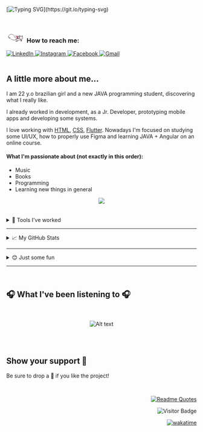 [![Typing SVG](https://readme-typing-svg.herokuapp.com?font=inconsolata&size=35&color=22899F&center=true&width=600&height=80&lines=Hello+World%2C+it's+me%2C+Ariana%F0%9F%8C%8E!)](https://git.io/typing-svg)


<br>


<div  align="left">

### <img src=./gif_img/how_to_reach_me.gif width="50">  How to reach me:
 <a href="https://www.linkedin.com/in/ariana-moreira-691a86217/" target="_blank">
    <img src="https://img.shields.io/badge/LinkedIn-%230077B5.svg?&style=flat-square&logo=linkedin&logoColor=white&color=071A2C" alt="LinkedIn">
  </a>
  <a href="https://www.instagram.com/arianasilmor/" target="_blank">
    <img src="https://img.shields.io/badge/Instagram-%23E4405F.svg?&style=flat-square&logo=instagram&logoColor=white&color=071A2C" alt="Instagram">
  </a>
  <a href="https://www.facebook.com/arianaspoby/" target="_blank">
    <img src="https://img.shields.io/badge/Facebook-%231877F2.svg?&style=flat-square&logo=facebook&logoColor=white&color=071A2C" alt="Facebook">
  </a>
 <a href="mailto:arianamoreira5021@gmail.com" mailto="mailto:arianamoreira5021@gmail.com" target="_blank">
    <img src="https://img.shields.io/badge/Gmail-%231877F2.svg?&style=flat-square&logo=gmail&logoColor=white&color=071A2C" alt="Gmail">
  </a>
</div>

<br>


##  A little more about me...
<!-- <img src="https://media.giphy.com/media/VgCDAzcKvsR6OM0uWg/giphy.gif" width="100"> -->
I am 22 y.o brazilian girl and a new JAVA programming student, discovering what I really like. 


I already worked in development, as a Jr. Developer, prototyping mobile apps and developing some systems.

I love working with [HTML](https://www.w3schools.com/html/),
[CSS](https://www.w3schools.com/css/), [Flutter](https://flutter.dev/).
Nowadays I'm focused on studying some UI/UX, how to properly use Figma and learning JAVA + Angular on an online course.
<br>

#### What I'm passionate about (not exactly in this order):
* Music
* Books
* Programming
* Learning new things in general

<p align="center"> 

<img src="https://images4.programmerclick.com/764/d9/d963b866b9df02ad89b354a3b23dfafc.gif" width="500" style="max-width: 100%;">

</p>
<br>

<details><summary>🔧 Tools I've worked</summary> 

#### Front-end

<center>
<hr>

![HTML](https://img.shields.io/badge/-HTML-black?style=flat&logo=HTML5)&nbsp;
![CSS](https://img.shields.io/badge/-CSS-black?style=flat&logo=CSS3&logoColor=1572B6)&nbsp;
![Bootstrap](https://img.shields.io/badge/-Bootstrap-black?style=flat&logo=bootstrap)&nbsp;
![Materialize](https://img.shields.io/badge/-Materialize-black?style=flat&logo=Material-design&logoColor=red)&nbsp;
![JavaScript](https://img.shields.io/badge/-JavaScript-black?style=flat&logo=javascript)&nbsp;
![Typescript](https://img.shields.io/badge/-Typescript-black?style=flat&logo=typescript)&nbsp;
![Angular](https://img.shields.io/badge/-Angular-black?style=flat&logo=angular&logoColor=red)&nbsp;
![Markdown](https://img.shields.io/badge/-Markdown-black?style=flat&logo=markdown)&nbsp;

<br>

</center>

#### Back-end
<center>
<hr>

![Java](https://img.shields.io/badge/-Java-black?style=flat&logo=Java)&nbsp; ![Delphi](https://img.shields.io/badge/-Delphi-black?style=flat&logo=Delphi&logoColor=ff0000)&nbsp;

<br>
</center>

#### Database

<center>
<hr>

![MySql](https://img.shields.io/badge/-MySql-black?style=flat&logo=mysql)&nbsp;
![SqlServer](https://img.shields.io/badge/-SqlServer-black?style=flat&logo=microsoft-Sql-Server)&nbsp;
![Firebase](https://img.shields.io/badge/-Firebase-black?style=flat&logo=firebase)&nbsp;
![PostgreSql](https://img.shields.io/badge/-PostgreSql-black?style=flat&logo=postgresql)&nbsp;
![Firebird](https://img.shields.io/badge/-Firebird-black?style=flat&logo=firebird)&nbsp;

<br>
</center>

#### Mobile

<center>
<hr>

![Flutter](https://img.shields.io/badge/-Flutter-black?style=flat&logo=Flutter&logoColor=13b9fd)&nbsp;
![Android](https://img.shields.io/badge/-Android-black?style=flat&logo=Android&logoColor=green)&nbsp;

<br>
</center>

#### IDE

<center>
<hr>

![Android Studio](https://img.shields.io/badge/-Android%20Studio-black?style=flat&logo=Android+Studio&logoColor=green)&nbsp;
![Visual Studio Code](https://img.shields.io/badge/-Visual%20Studio%20Code-black?style=flat&logo=visual-studio-code&logoColor=007ACC)&nbsp;
![Visual Studio](https://img.shields.io/badge/-Visual%20Studio-black?style=flat&logo=visual-studio&logoColor=purple)&nbsp;
![Sublime Text](https://img.shields.io/badge/-Sublime-black?style=flat&logo=sublime-text)&nbsp;
![Netbeans](https://img.shields.io/badge/-Netbeans-black?style=flat&logo=netbeans)&nbsp;
![Eclipse](https://img.shields.io/badge/-Eclipse-black?style=flat&logo=eclipse-ide&logoColor=orange)
![Repl.it](https://img.shields.io/badge/-Repl.it-black?style=flat&logo=replit)&nbsp;

<br>
</center>

#### Versioning

<center>
<hr>

![Git](https://img.shields.io/badge/-Git-black?style=flat&logo=git)&nbsp;
![GitHub](https://img.shields.io/badge/-GitHub-black?style=flat&logo=github)&nbsp;

<br>
</center>

#### Prototyping

<center>
<hr>

![Adobe XD](https://img.shields.io/badge/-Adobe_XD-black?style=flat&logo=adobe-xd&logoColor=ff0000)&nbsp;
![Figma](https://img.shields.io/badge/-Figma-black?style=flat&logo=figma)&nbsp;

<br>
</center>
</details>

<hr>

<details><summary> 📈 My GitHub Stats  </summary>
<p>
<p align="center">

<center>

## Contributions all time

</center>

<br>

[![GitHub Streak](https://github-readme-streak-stats.herokuapp.com/?user=ariana-ssilva&theme=nightowl)](https://git.io/streak-stats)

<br>

<hr>

<br>

  ![Ariana's GitHub stats](https://github-readme-stats.vercel.app/api?username=ariana-ssilva&show_icons=true&theme=nightowl&card_width=600 )

<br>

<hr>

<br>

<center>
 
 ##  🏆 Trophies GitHub

</center> 

[![trophy](https://github-profile-trophy.vercel.app/?username=ariana-ssilva&theme=juicyfresh&row=2&&margin-w=20)](https://github.com/ariana-ssilva)

<br>

<hr>

<br>

  <img width="" src="https://github-readme-stats.vercel.app/api/top-langs/?username=ariana-ssilva&layout=compact&card_width=600" alt="Top language used in my repos" />

</p>
</details>

<hr>

<details><summary>😊 Just some fun </summary>
<p>
<p align="center">

## My Octocat  🙀

<div align="center"  height="200px";width:150px;>

<img src=./gif_img/my_octocat.png width="300" style="max-width: 100%;">

[![Build your own clicking here](https://img.shields.io/badge/-Build%20%20yours%20-purple?style=flat&logo=github&logoColor=white)](https://myoctocat.com/)&nbsp;

<br>

<hr>

<br>

## Random programming memes 🃏
<img src='https://random-memer.herokuapp.com/' title="Meme" width=500px; alt="Please refresh the page if the meme doesn't show up.">


<br>



<br>

</div>
</p>
</details>

<hr>
<br>

## 🎧 What I've been listening to 🎧
<br>

<div align="center">

![Alt text](https://spotify-recently-played-readme.vercel.app/api?user=2244oudaeu73z4y26xcrvznzy)

<br>
<br>
</div>

## Show your support 🌈
Be sure to drop a 🌟 if you like the project!

<br>
<div align="right">

[![Readme Quotes](https://quotes-github-readme.vercel.app/api?type=horizontal&theme=catppuccin )](https://github.com/piyushsuthar/github-readme-quotes)

![Visitor Badge](https://visitor-badge.laobi.icu/badge?page_id=ariana-ssilva)


[![wakatime](https://wakatime.com/badge/github/Lipe-Albuquerque/ProjetoAula.svg)](https://wakatime.com/badge/github/Lipe-Albuquerque/ProjetoAula)

</div>
<br> 

